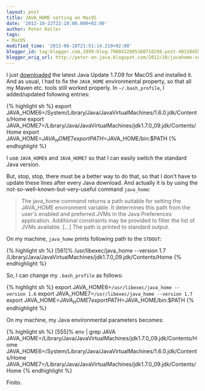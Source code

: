 ```yaml
---
layout: post
title: JAVA_HOME setting on MacOS
date: '2012-10-22T22:10:00.000+02:00'
author: Peter Keller
tags:
- MacOS
modified_time: '2013-06-18T21:51:14.219+02:00'
blogger_id: tag:blogger.com,1999:blog-7980432895360710298.post-4031045522660758019
blogger_orig_url: http://peter-on-java.blogspot.com/2012/10/javahome-setting-on-macos.html
---
```


I just <a href="http://www.oracle.com/technetwork/java/javase/downloads/index.html">downloaded</a> the latest Java Update 1.7.09 for MacOS and installed it. And as usual, I had to fix the `JAVA_HOME` environmental property, so that all my Maven etc. tools still worked properly. In `~/.bash_profile`, I added/updated following entries: 

{% highlight sh %} 
export JAVA_HOME6=/System/Library/Java/JavaVirtualMachines/1.6.0.jdk/Contents/Home
export JAVA_HOME7=/Library/Java/JavaVirtualMachines/jdk1.7.0_09.jdk/Contents/Home
export JAVA_HOME=$JAVA_HOME7
export PATH=$JAVA_HOME/bin:$PATH
{% endhighlight %}

I use `JAVA_HOME6` and `JAVA_HOME7` so that I can easily switch the standard Java version. 

But, stop, stop, there must be a better way to do that, so that I don\'t have to update 
these lines after every Java download. And actually it is by using the 
not-so-well-known-but-very-useful command `java_home`: 

> The java_home command returns a path suitable for setting the JAVA_HOME 
environment variable. It determines this path from the user\'s enabled and 
preferred JVMs in the Java Preferences application. Additional constraints 
may be provided to filter the list of JVMs available. [\...] The path is 
printed to standard output.

On my machine, `java_home` prints following path to the `STDOUT`: 

{% highlight sh %} 
[561]% /usr/libexec/java_home --version 1.7
/Library/Java/JavaVirtualMachines/jdk1.7.0_09.jdk/Contents/Home
{% endhighlight %}

So, I can change my `.bash_profile` as follows: 

{% highlight sh %} 
export JAVA_HOME6=`/usr/libexec/java_home --version 1.6`
export JAVA_HOME7=`/usr/libexec/java_home --version 1.7`
export JAVA_HOME=$JAVA_HOME7
export PATH=$JAVA_HOME/bin:$PATH
{% endhighlight %}

On my machine, my Java environmental parameters becomes: 

{% highlight sh %} 
[555]% env | grep JAVA
JAVA_HOME=/Library/Java/JavaVirtualMachines/jdk1.7.0_09.jdk/Contents/Home
JAVA_HOME6=/System/Library/Java/JavaVirtualMachines/1.6.0.jdk/Contents/Home
JAVA_HOME7=/Library/Java/JavaVirtualMachines/jdk1.7.0_09.jdk/Contents/Home
{% endhighlight %}

Finito. 
